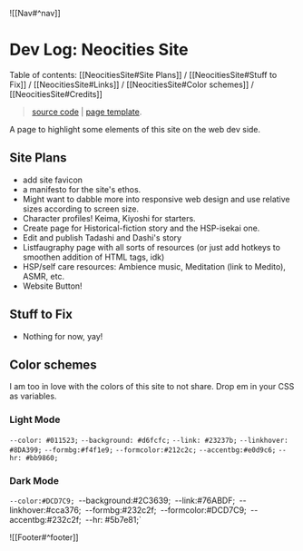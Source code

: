 ![[Nav#^nav]]

# Dev Log: Neocities Site
Table of contents: [[NeocitiesSite#Site Plans]] / [[NeocitiesSite#Stuff to Fix]] / [[NeocitiesSite#Links]] / [[NeocitiesSite#Color schemes]] / [[NeocitiesSite#Credits]]

> [source code](https://github.com/MarySeph/Marys-Creative-Corner) | [page template](https://github.com/MarySeph/Marys-Creative-Corner/blob/main/template.htm).

A page to highlight some elements of this site on the web dev side.

## Site Plans
- add site favicon
- a manifesto for the site's ethos.
- Might want to dabble more into responsive web design and use relative sizes according to screen size.
- Character profiles! Keima, Kiyoshi for starters.
- Create page for Historical-fiction story and the HSP-isekai one.
- Edit and publish Tadashi and Dashi's story
- Listfaugraphy page with all sorts of resources (or just add hotkeys to smoothen addition of HTML tags, idk)
- HSP/self care resources: Ambience music, Meditation (link to Medito), ASMR, etc.
- Website Button!

## Stuff to Fix
- Nothing for now, yay!

## Color schemes
I am too in love with the colors of this site to not share. Drop em in your CSS as variables.

### Light Mode
`--color: #011523;`
`--background: #d6fcfc;`
`--link: #23237b;`
`--linkhover: #8DA399;`
`--formbg:#f4f1e9;`
`--formcolor:#212c2c;`
`--accentbg:#e0d9c6;`
`--hr: #bb9860;`

### Dark Mode
`--color:#DCD7C9;
`--background:#2C3639;`
`--link:#76ABDF;`
`--linkhover:#cca376;`
`--formbg:#232c2f;`
`--formcolor:#DCD7C9;`
`--accentbg:#232c2f;`
`--hr: #5b7e81;`

![[Footer#^footer]]